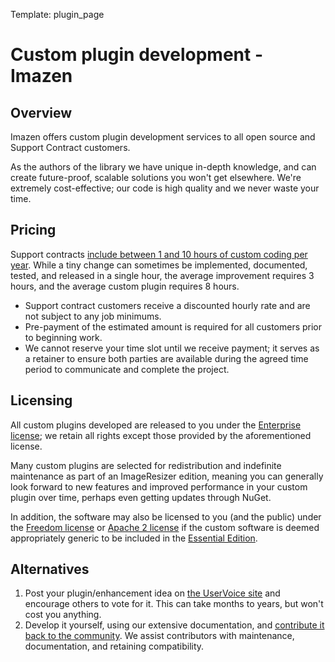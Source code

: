 Template: plugin_page

# Custom plugin development - Imazen

## Overview

Imazen offers custom plugin development services to all open source and Support Contract customers.

As the authors of the library we have unique in-depth knowledge, and can create future-proof, scalable solutions you won't get elsewhere. We're extremely cost-effective; our code is high quality and we never waste your time.



## Pricing

Support contracts [include between 1 and 10 hours of custom coding per year](/support/contracts). While a tiny change can sometimes be implemented, documented, tested, and released in a single hour, the average improvement requires 3 hours, and the average custom plugin requires 8 hours.

* Support contract customers receive a discounted hourly rate and are not subject to any job minimums.
* Pre-payment of the estimated amount is required for all customers prior to beginning work.
* We cannot reserve your time slot until we receive payment; it serves as a retainer to ensure both parties are available during the agreed time period to communicate and complete the project.


## Licensing 

All custom plugins developed are released to you under the [Enterprise license](/licenses/enterprise); we retain all rights except those provided by the aforementioned license.

Many custom plugins are selected for redistribution and indefinite maintenance as part of an ImageResizer edition, meaning you can generally look forward to new features and improved performance in your custom plugin over time, perhaps even getting updates through NuGet.

In addition, the software may also be licensed to you (and the public) under the [Freedom license](/licenses/freedom) or [Apache 2 license](/licenes/apache) if the custom software is deemed appropriately generic to be included in the [Essential Edition](/plugins/editions/free).


## Alternatives

1. Post your plugin/enhancement idea on [the UserVoice site](https://resizer.uservoice.com/forums/108373-image-resizer-v3) and encourage others to vote for it. This can take months to years, but won't cost you anything.
2. Develop it yourself, using our extensive documentation, and [contribute it back to the community](/docs/contribute). We assist contributors with maintenance, documentation, and retaining compatibility.
